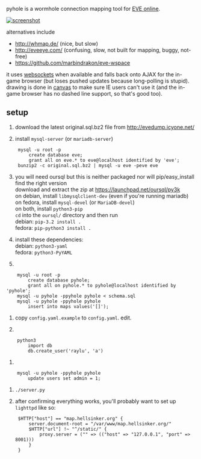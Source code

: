 pyhole is a wormhole connection mapping tool for [EVE online](http://www.youtube.com/watch?v=XrYe_4vHzgE&t=11m55s).

[![screenshot](http://i.imgur.com/4uWJUhfl.png)](http://i.imgur.com/4uWJUhf.png)

alternatives include

- http://whmap.de/ (nice, but slow)
- http://eveeye.com/ (confusing, slow, not built for mapping, buggy, not-free)
- https://github.com/marbindrakon/eve-wspace

it uses [websockets](http://caniuse.com/#search=websockets) when available and falls back onto AJAX for the in-game browser (but loses pushed updates because long-polling is stupid). drawing is done in [canvas](http://caniuse.com/#search=canvas) to make sure IE users can't use it (and the in-game browser has no dashed line support, so that's good too).

setup
--

1. download the latest original.sql.bz2 file from http://evedump.icyone.net/

1. install `mysql-server` (or `mariadb-server`)

        mysql -u root -p
            create database eve;
            grant all on eve.* to eve@localhost identified by 'eve';
        bunzip2 -c original.sql.bz2 | mysql -u eve -peve eve


1. you will need oursql but this is neither packaged nor will pip/easy_install find the right version  
download and extract the zip at https://launchpad.net/oursql/py3k  
on debian, install `libmysqlclient-dev` (even if you're running mariadb)  
on fedora, install `mysql-devel` (or `MariaDB-devel`)  
on both, install `python3-pip`  
`cd` into the `oursql/` directory and then run  
debian: `pip-3.2 install .`  
fedora: `pip-python3 install .`

1. install these dependencies:  
debian: `python3-yaml`  
fedora: `python3-PyYAML`

1. 

        mysql -u root -p
            create database pyhole;
            grant all on pyhole.* to pyhole@localhost identified by 'pyhole';
        mysql -u pyhole -ppyhole pyhole < schema.sql
        mysql -u pyhole -ppyhole pyhole
            insert into maps values('[]');

1. copy `config.yaml.example` to `config.yaml`. edit.

1. 

        python3
            import db
            db.create_user('raylu', 'a')

1. 

        mysql -u pyhole -ppyhole pyhole
            update users set admin = 1;

1. `./server.py`

1. after confirming everything works, you'll probably want to set up `lighttpd` like so:

        $HTTP["host"] == "map.hellsinker.org" {
        	server.document-root = "/var/www/map.hellsinker.org/"
        	$HTTP["url"] !~ "^/static/" {
        		proxy.server = ("" => (("host" => "127.0.0.1", "port" => 8001)))
        	}
        }
